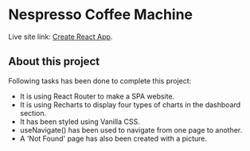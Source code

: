 # Nespresso Coffee Machine

Live site link: [Create React App](https://github.com/facebook/create-react-app).

## About this project

Following tasks has been done to complete this project:
* It is using React Router to make a SPA website.
* It is using Recharts to display four types of charts in the dashboard section.
* It has been styled using Vanilla CSS.
* useNavigate() has been used to navigate from one page to another.
* A 'Not Found' page has also been created with a picture. 

